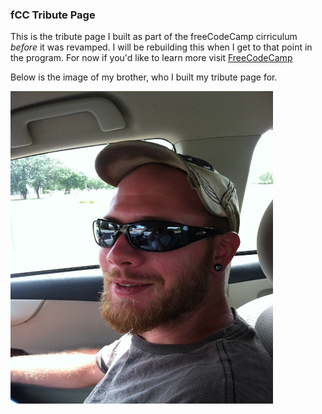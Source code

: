 ### fCC Tribute Page

This is the tribute page I built as part of the freeCodeCamp cirriculum _before_ it was revamped.  I will be rebuilding this when I get to that point in the program.  For now if you'd like to learn more visit <a href="https://www.freecodecamp.org" target="_blank">FreeCodeCamp</a>

Below is the image of my brother, who I built my tribute page for.

<img src="https://github.com/JS-goose/Projects/blob/master/FCC/jeremy.jpg?raw=true" width=420 height=500>


